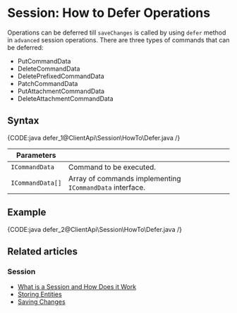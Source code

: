 # Session: How to Defer Operations

Operations can be deferred till `saveChanges` is called by using `defer` method in `advanced` session operations. There are three types of commands that can be deferred:

- PutCommandData
- DeleteCommandData
- DeletePrefixedCommandData
- PatchCommandData
- PutAttachmentCommandData
- DeleteAttachmentCommandData

## Syntax

{CODE:java defer_1@ClientApi\Session\HowTo\Defer.java /}

| Parameters | | |
| ------------- | ------------- | ----- |
| `ICommandData` | Command to be executed. |
| `ICommandData[]` | Array of commands implementing `ICommandData` interface. |

## Example

{CODE:java defer_2@ClientApi\Session\HowTo\Defer.java /}

## Related articles

### Session

- [What is a Session and How Does it Work](../../../client-api/session/what-is-a-session-and-how-does-it-work)
- [Storing Entities](../../../client-api/session/storing-entities)
- [Saving Changes](../../../client-api/session/saving-changes)
